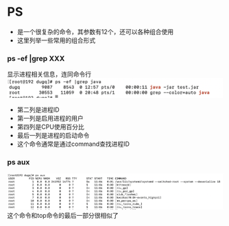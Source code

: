 # PS 
* 是一个很复杂的命令，其参数有12个，还可以各种组合使用
* 这里列举一些常用的组合形式

### ps -ef |grep XXX
显示进程相关信息，连同命令行
![](../resource/ps-ef.png)
* 第二列是进程ID
* 第一列是启用进程的用户
* 第四列是CPU使用百分比
* 最后一列是进程的启动命令
* 这个命令通常是通过command查找进程ID

### ps aux
![](../resource/ps-aux.png)
这个命令和top命令的最后一部分很相似了


